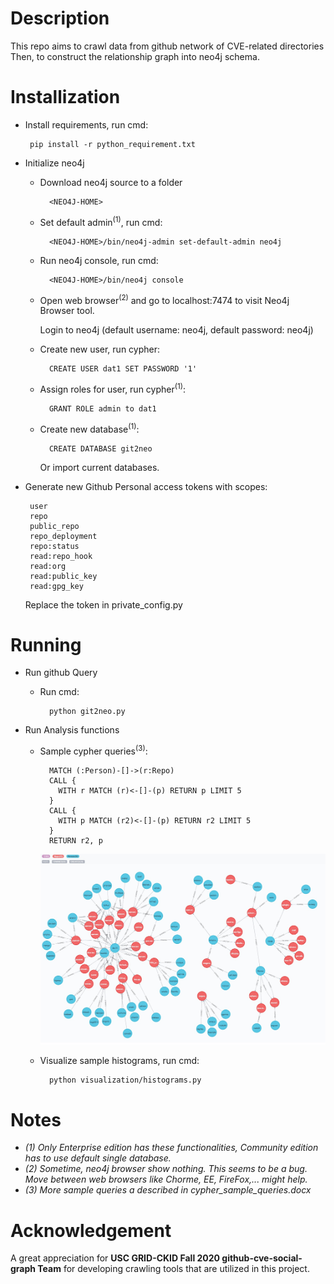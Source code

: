 # Description
This repo aims to crawl data from github network of CVE-related directories
Then, to construct the relationship graph into neo4j schema.  
  
# Installization
 - Install requirements, run cmd: 
        
        pip install -r python_requirement.txt
 - Initialize neo4j
    - Download neo4j source to a folder
     
            <NEO4J-HOME> 
    - Set default admin<sup>(1)</sup>, run cmd: 
            
            <NEO4J-HOME>/bin/neo4j-admin set-default-admin neo4j
    - Run neo4j console, run cmd: 
    
            <NEO4J-HOME>/bin/neo4j console
    - Open web browser<sup>(2)</sup> and go to localhost:7474 to visit Neo4j Browser tool. 
      
      Login to neo4j (default username: neo4j, default password: neo4j)  
    - Create new user, run cypher:
     
            CREATE USER dat1 SET PASSWORD '1'
    - Assign roles for user, run cypher<sup>(1)</sup>:  
            
            GRANT ROLE admin to dat1
    - Create new database<sup>(1)</sup>: 
    
            CREATE DATABASE git2neo
          
       Or import current databases. 
 - Generate new Github Personal access tokens with scopes:
            
        user
        repo
        public_repo    
        repo_deployment
        repo:status
        read:repo_hook
        read:org
        read:public_key
        read:gpg_key
    
     Replace the token in private_config.py
# Running
 - Run github Query        
    - Run cmd: 

            python git2neo.py
 - Run Analysis functions
    - Sample cypher queries<sup>(3)</sup>:
    
            MATCH (:Person)-[]->(r:Repo) 
            CALL { 
              WITH r MATCH (r)<-[]-(p) RETURN p LIMIT 5 
            } 
            CALL { 
              WITH p MATCH (r2)<-[]-(p) RETURN r2 LIMIT 5 
            } 
            RETURN r2, p
      ![alt text](./samples/imgs/SampleQuery5.jpg)
    - Visualize sample histograms, run cmd:
            
            python visualization/histograms.py
# Notes
  - *(1) Only Enterprise edition has these functionalities, Community edition has to use default single database.*
  - *(2) Sometime, neo4j browser show nothing. This seems to be a bug. Move between web browsers like Chorme, EE, FireFox,... might help.*
  - *(3) More sample queries a described in cypher_sample_queries.docx*  
  
# Acknowledgement
  A great appreciation for **USC GRID-CKID Fall 2020 github-cve-social-graph Team** for developing crawling tools that are utilized in this project.

